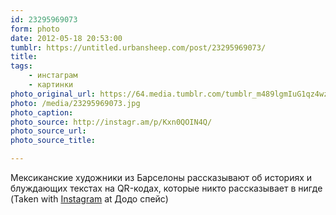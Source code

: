 ```yaml
---
id: 23295969073
form: photo
date: 2012-05-18 20:53:00
tumblr: https://untitled.urbansheep.com/post/23295969073/
title:
tags:
    - инстаграм
    - картинки
photo_original_url: https://64.media.tumblr.com/tumblr_m489lgmIuG1qz4wzio1_640.jpg
photo: /media/23295969073.jpg
photo_caption: 
photo_source: http://instagr.am/p/Kxn0QOIN4Q/
photo_source_url:
photo_source_title:

---
```


<p>Мексиканские художники из Барселоны рассказывают об историях и блуждающих текстах на QR-кодах, которые никто рассказывает в нигде (Taken with <a href="http://instagr.am">Instagram</a> at Додо спейс)</p>
